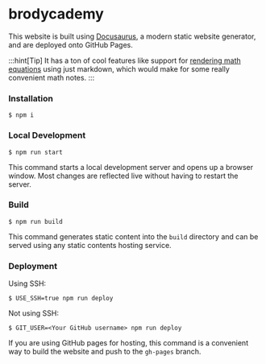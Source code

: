# brodycademy

This website is built using [Docusaurus](https://docusaurus.io/), a modern static website generator, and are deployed onto GitHub Pages.

:::hint[Tip]
It has a ton of cool features like support for [rendering math equations](https://docusaurus.io/docs/markdown-features/math-equations) using just markdown, which would make for some really convenient math notes.
:::

### Installation

```
$ npm i
```

### Local Development

```
$ npm run start
```

This command starts a local development server and opens up a browser window. Most changes are reflected live without having to restart the server.

### Build

```
$ npm run build
```

This command generates static content into the `build` directory and can be served using any static contents hosting service.

### Deployment

Using SSH:

```
$ USE_SSH=true npm run deploy
```

Not using SSH:

```
$ GIT_USER=<Your GitHub username> npm run deploy
```

If you are using GitHub pages for hosting, this command is a convenient way to build the website and push to the `gh-pages` branch.
